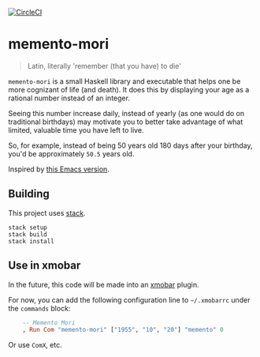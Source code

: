 [![CircleCI](https://circleci.com/gh/maxthomas/memento-mori.svg?style=svg)](https://circleci.com/gh/maxthomas/memento-mori)

# memento-mori

> Latin, literally 'remember (that you have) to die'

`memento-mori` is a small Haskell library and executable that helps
one be more cognizant of life (and death). It does this by displaying
your age as a rational number instead of an integer.

Seeing this number increase daily, instead of yearly (as one would do
on traditional birthdays) may motivate you to better take advantage of
what limited, valuable time you have left to live.

So, for example, instead of being 50 years old 180 days after your birthday,
you'd be approximately `50.5` years old.

Inspired by [this Emacs version](https://github.com/lassik/emacs-memento-mori/blob/master/memento-mori.el).

## Building

This project uses [stack][stack].

``` shell
stack setup
stack build
stack install
```

## Use in xmobar

In the future, this code will be made into an [xmobar][xmobar] plugin.

For now, you can add the following configuration line to `~/.xmobarrc`
under the `commands` block:

``` haskell
    -- Memento Mori
    , Run Com "memento-mori" ["1955", "10", "20"] "memento" 0
```

Or use `ComX`, etc.

[xmobar]: https://xmobar.org
[stack]: https://docs.haskellstack.org/en/stable/README/
